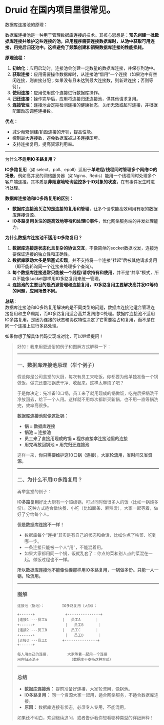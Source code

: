 # Druid 在国内项目里很常见。

数据库连接池的原理：

数据库连接池是一种用于管理数据库连接的技术。其核心思想是：**预先创建一批数据库连接并维护这些连接的池，应用程序需要连接数据库时，从池中获取可用连接，用完后归还池中。这样避免了频繁创建和销毁数据库连接的性能损耗。**

**原理流程：**
1. **初始化**：应用启动时，连接池会创建一定数量的数据库连接，并保存到池中。
2. **获取连接**：应用需要操作数据库时，从连接池“借用”一个连接（如果池中有空闲连接，则直接分配；如果没有且未达到最大连接数，则新建连接；否则等待）。
3. **使用连接**：应用使用这个连接进行数据库操作。
4. **归还连接**：操作完毕后，应用将连接归还连接池，供其他请求复用。
5. **连接管理**：连接池会定期检测连接的健康状态，关闭无效或超时连接，并根据配置动态调整连接数。

**优点：**
- 减少频繁创建/销毁连接的开销，提高性能。
- 控制最大连接数，避免数据库被过多连接压垮。
- 支持连接复用，提高资源利用率。

---

为什么**不适用IO多路复用**？

**IO多路复用**（如 select、poll、epoll）适用于**单进程/线程同时管理多个网络IO的场景**，例如高并发的网络服务器（如Nginx、Redis）能用一个线程同时处理多个客户端连接。其本质是**非阻塞地轮询监控多个IO对象的状态**，在有事件发生时进行处理。

**数据库连接池和IO多路复用的区别：**
- **数据库连接池关注的是连接的复用和管理**，让多个请求能高效利用有限的数据库连接资源。
- **IO多路复用关注的是高效地等待和处理IO事件**，优化网络服务端的并发处理能力。

**为什么数据库连接池不适用IO多路复用？**
1. **数据库连接是状态化且复杂的协议交互**，不像简单的socket数据收发，连接池要保证连接的独立性和正确性。
2. **数据库驱动大多是阻塞式实现**，并不支持将一个连接“挂起”后被其他请求复用（即不能轮询同一个连接来处理多个查询）。
3. **每个数据库连接通常只能被一个线程/请求持有和使用**，并不是“共享”模式，所以不能像socket那样用IO多路复用来统一管理。
4. **连接池的主要目的是资源管理和连接复用，IO多路复用主要解决高并发IO等待的问题，应用场景不同。**

**总结**：  
数据库连接池和IO多路复用解决的是不同类型的问题，数据库连接池适合管理连接复用和生命周期，而IO多路复用适合高并发网络IO处理。数据库连接池不适用IO多路复用，是因为连接的状态和协议特性决定了它需要独占和复用，而不是在同一个连接上进行多路处理。

如果你想了解具体代码实现或对比，可以继续提问！

> 好的！我来用更通俗的例子和图解方式解释一下：
>
> ---
>
> ### 一、数据库连接池原理（举个例子）
>
> 假设你是公司食堂的大厨，每次有员工来吃饭，你都要为他单独准备一个锅做饭，做完还要把锅洗干净、收起来。这样太麻烦了吧？
>
> 于是你决定：先准备10口锅，员工来了就用现成的锅做饭，吃完后把锅洗干净放回去，给下一个人用。这样就不用每次都新买新锅，也不用一直等锅洗完，效率高很多。
>
> **数据库连接池就像这批锅：**
> - **锅 = 数据库连接**
> - **锅池 = 连接池**
> - **员工来了直接用现成的锅 = 程序直接拿连接池里的连接**
> - **用完再放回锅池 = 用完归还连接池**
>
> 这样一来，**你只需要维护这10口锅（连接），大家轮流用，省时间又省资源。**
>
> ---
>
> ### 二、为什么不用IO多路复用？
>
> 再举食堂的例子：
>
> **IO多路复用**好比大厨有一个超级锅，可以同时做很多人的饭（比如一锅炖多份）。这种方式适合做快餐、小吃（比如面条、麻辣烫），大家一起等着，做好了分给每个人。
>
> **但是数据库连接不一样！**
> - 数据库每个“连接”其实是有自己的状态和会话，比如你点了啥菜、吃到哪一步。
> - 一条连接只能被一个人“用”，不能混着用。
> - 如果大家都用同一个锅，饭就乱套了：你点的菜和别人点的菜混在一起，做饭过程也不一样。
>
> **所以数据库连接池不能像快餐那样用IO多路复用，一锅做多份。只能一人一锅，轮流用。**
>
> ---
>
> ### 图解
>
> ```
> 连接池（锅池）：        IO多路复用（大锅）：
> 
> +------+              +---------------+
> |连接1|---员工A       |   员工A       |
> +------+              |   员工B       |
> |连接2|---员工B       |   员工C       |
> +------+              |   员工D       |
> |连接3|---员工C       +---------------+
> +------+
> 
> 每人用自己的连接，        大家等着一起用一个连接
> 用完归还池子              （数据库不支持这种方式）
> ```
>
> ---
>
> ### 总结
>
> - **数据库连接池：** 提前准备好连接，大家轮流用，像锅池。
> - **IO多路复用：** 同一个资源大家一起用，适合网络服务，不适合数据库连接。
> - **原因：** 数据库连接有状态，必须专人专用，不能混用。
>
> 如果还不明白，欢迎继续追问，或者告诉我你想看哪种类型的详细解释！